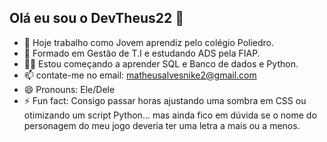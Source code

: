 ## Olá eu sou o DevTheus22 👋

- 🔭 Hoje trabalho como Jovem aprendiz pelo colégio Poliedro.
- 🌱 Formado em Gestão de T.I e estudando ADS pela FIAP.
- 🧑‍💻 Estou começando a aprender SQL e Banco de dados e Python.
- 📫 contate-me no email: matheusalvesnike2@gmail.com
- 😄 Pronouns: Ele/Dele
- ⚡ Fun fact: Consigo passar horas ajustando uma sombra em CSS ou otimizando um script Python... mas ainda fico em dúvida se o nome do personagem do meu jogo deveria ter uma letra a mais ou a menos.
